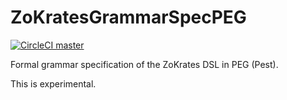 # ZoKratesGrammarSpecPEG
[![CircleCI master](https://img.shields.io/circleci/project/github/JacobEberhardt/ZoKratesGrammarSpecPEG/master.svg?label=master)](https://circleci.com/gh/JacobEberhardt/ZoKratesGrammarSpecPEG/tree/master)

Formal grammar specification of the ZoKrates DSL in PEG (Pest).

This is experimental.
